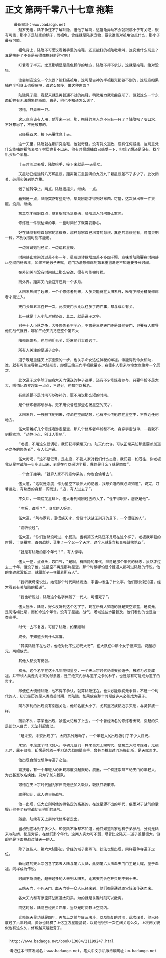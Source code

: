 # 正文 第两千零八十七章 拖鞋
        最新网址：www.badaoge.net
          魁罗无语，陆不争还不了解陆隐，但他了解啊，这祖龟异动不会就跟那小子有关吧，很有可能，那小子是陆家的嫡子，而祖龟，曾经就是陆家宠物，要说谁能对祖龟做点什么，那小子最有可能。
      
          祖龟背上，陆隐不可思议看着手里的拖鞋，还真能打的祖龟嗷嗷叫，这究竟什么玩意？真是拖鞋？不会是长得像拖鞋的异宝吧！
      
          盯着看了半天，尤其那明显是黑色脚印的地方，陆隐不得不承认，这就是拖鞋，绝对没错。
      
          谁会制造这么一个东西？能打痛祖龟，这可是古神的半祖躯壳都做不到的，这玩意如果抽在半祖身上也很痛吧，谁这么奢侈，做这种东西？
      
          陆隐晃了晃，看起来就是再普通不过的拖鞋，稍微用力就弯曲变形了，但就这么一个东西却拥有无法想象的威能，真是，他也不知道怎么说了。
      
          可惜，只弄来一只。
      
          这玩意应该有人用，他弄来一只，那，拖鞋的主人岂不只有一只了？陆隐咽了咽口水，不好意思了，不是故意的。
      
          已经摇四次，接下来要休息十天。
      
          这十天里，陆隐就在那研究拖鞋，他就奇怪，没有符文道数，没有任何威能，这玩意凭什么能抽的祖龟哀嚎？材质也看不出来，他有时候想抽自己感受一下，但想了想还是没有，找个机会抽个半祖。
      
          十天时间过去后，陆隐抬手，接下来就是——天星功。
      
          天星功已经运转八万颗星辰，距离第五重圆满的九万九千颗星辰差不了多少了，此次闭关，必须突破到第六重。
      
          骰子旋转停止，两点，陆隐摇摇头，继续，一点。
      
          看到是一点，陆隐突然有些期待，毕竟刚刚才得到好东西，可惜，这次掉出来一件衣服，没用，继续。
      
          第三次才摇到四点，随着眼前场景变换，陆隐进入时间静止空间。
      
          修炼是一件很枯燥的事，一旦时间长了就需要静心。
      
          好在陆隐有得自慧家的慧根茶，那种慧家自己培育的慧根，真正的慧根他有，可惜只剩一株，不到关键时刻不能用。
      
          一边背诵始祖经义，一边运转星辰。
      
          时间静止空间渡过差不多一年，星辰运转数增加差不多四千颗，意味着陆隐要在时间静止空间内待五年，如果不是骰子天赋，这门功法想修炼到第五重圆满还不知道要多长时间。
      
          在外闭关可没有时间静止那么安逸，很有可能被打扰。
      
          而外界，距离天门会召开还剩一个多月。
      
          太阳系热闹了起来，一个个修炼者到来，大多只能待在太阳系外，唯有少部分精英修炼者才能进入。
      
          天门会每五年召开一次，此次天门会比以往多了两件事，都与战斗有关。
      
          其一就是十人小队对赌协议，其二，就是道子之争。
      
          对于十人小队之争，大多修炼者不关心，不管是三绝天门还是其他天门，只要有人教导他们战气就行，哪怕三绝天门把控整个第五大
      
          陆修炼体系，也与他们无关，距离他们太遥远了。
      
          所有人关注的是道子之争。
      
          道子既是重建天上宗重要的一步，也关乎命女这位神秘的半祖，谁能得到命女相助，谁，就有可能主导第五大陆形势，即便三绝天门半祖数量多，在很多人看来与命女也绝非一个层次。
      
          此次道子之争除了由各大天门保送的种子选手，还有不少修炼者参与，只要年龄不是太大，哪怕比百岁超出一点点，不过分，也都可以报名。
      
          有些差距不是时间可以弥补的，更不用说那么短的时间。
      
          是个修炼者都想参与，更不用说曾经那些名扬星空的天才。
      
          太阳系外，一艘艘飞船到来，停泊在空间站旁，也有不少飞船停在星空中，不靠近任何地方。
      
          伍大带着好几个修炼者游走星空，那几个修炼者年龄都不大，身穿宇宙战甲，一看就不到探索境，“动静小点，别让人看见”。
      
          “老板，不用这么低调吧，我们获得荣耀天门，陆天门允许，可以正常采访那些要参加道子之争的修炼者”，有人低声道。
      
          伍大厉喝，“这不是低调，是态度，不管人家对我们什么态度，我们要一如既往，你老板我从星空战院一步步走出来，到现在可以采访半祖，靠的是什么？就是态度”。
      
          一个女子撇嘴，“就算人家不同意你采访，你也会偷着去”。
      
          伍大道，“这就是态度，作为星空下最伟大的记者，我想知道的就必须知道”，说完，盯着远处，有熟悉的身影一闪而过，“追，有人过去了”。
      
          不久后，一颗荒芜星球上，伍大看到刚刚过去的人了，“怪不得眼熟，居然是他”。
      
          “老板，谁啊？”，身后的人好奇。
      
          伍大道，“阿布罗利，噩氓族天才，曾经十决战王刑开的属下，一个很狂的人”。
      
          “没听说过”。
      
          伍大道，“你们当然没听过，小屁孩，当初第五大陆还不是现在这个样子，老板我年轻的时候，十决横空，百强战榜，诞生了一个又一个天才，这个人就是当初百强战榜第四”。
      
          “就是有陆隐的那个年代？”，有人惊呼。
      
          伍大一怔，点点头，叹口气，“是啊，有陆隐的年代，陆隐是那个年代的标志，虽然才过去二十年，但没了他，这星空不再是那片星空，那个时候哪怕是个普通人都听过陆隐的传说，他的事迹就没断过，就跟影子一样跟着所有人”。
      
          “我听我母亲说过，她说那个时代网络发达，宇宙中发生了什么事，他们很快就知道，经常看到有关陆隐的报道”。
      
          “我也听说过，陆隐这个名字伴随了一代人，可惜死了”。
      
          伍大摇头，陆隐，好久没听到这个名字了，现在所有人知道的就是天空珈蓝，是初元，是河洛梅比斯，而如今这个年代，没有了星能，战气，场域这些力量普及，他们看到的也是这一类高手。
      
          时代一去不复返，可惜了陆隐，如果顺利
      
          成长，不知道会到什么高度。
      
          “其实陆隐不在也好，他绝对比不过初元大哥”，伍大队伍中那个女子低声道，说起初元，两眼放光。
      
          其他人都没有反驳。
      
          初元，这个名字在这十几年响彻星空，一个天上宗时代绝顶天骄道子，被称为必能成祖，并带领人类走向未来的领航者，是三绝天门参与道子之争的种子，也是最有可能成为道子的奇才。
      
          即便伍大惋惜陆隐，也不得不承认，就算陆隐还在，也未必能跟初元争锋，不是一个时代的人，初元经历的是人类鼎盛时期，而陆隐，如果放在那个时期或许未必能成为道子。
      
          阿布罗利的出现没有引起关注，他知名度太小了，尤其噩氓族都近乎灭绝，与灵梦族一样。
      
          随后不久，慕荣也出现，被伍大记载了上去，一个个曾经扬名的修炼者出现，引起的只是部分人目光，无法引起轰动。
      
          “是未安，未安出现了”，太阳系外轰动了，一个年轻人的出现吸引了不少人目光。
      
          未安，不是这个时代的人，与初元他们一样来自天上宗时代，是第二大陆修炼者，无根无萍，属于散修，却愣是凭着一手刀法力战同辈高手，曾甚至挑战过河洛梅比斯，是天赋奇才。
      
          他出现自然也想争夺道子之位。
      
          紧接着，有一个年轻人的出现再度引起轰动，痕墨，一个疯狂崇拜三绝天门的年轻人，为此甚至改名换姓，只为了加入毅队。
      
          可惜在天上宗时代因为家世而无法加入毅队，毅队只收散修。
      
          即便如此，此人也只练战气。
      
          他一出现，伍大立刻将他的排名定的高高的，在这星源不出的年代，痕墨对于战气的掌握让他甚至有挑战初元他们的底气。
      
          随后，陆续有天上宗时代修炼者走出。
      
          当初到底冰封了多少人，即便陆不争都不知道，他只知道陆家也有子弟参战，分别是陆来与陆娇，都是旁系，在他们那个年代，这两人实力可不弱，尽管比之陆天一道子差距很大，但却也是正面挑战过陆天一的人。
      
          除了这些人，第六大陆那边，曾经的域子南燕飞，狄法也都出现，同样要争夺道子之位。
      
          新组建的天上宗包含了第五大陆与第六大陆，此刻第六大陆血天门门主是九耀，至于血祖，同样成为传说。
      
          时间不断流逝，越来越多的人来到太阳系，距离天门会召开只剩不到十天。
      
          三绝天门，不死天门，血天门等一众人已经来到，他们都是通过原宝阵法传送而来。
      
          各大天门都有原宝阵法直通太阳系，为的就是关键时刻可以撤离。
      
          而这时候，陆隐已经闭关四年，当然是时间静止空间内。
      
          光修炼天星功就是四年，再加上之前与痕三决斗，以及恢复的时间，此次闭关，他已经度过了六年时间，资源也耗费了上亿立方星能晶髓，以前他很少一次性闭关这么久，上次闭关貌似也有这么久，修炼越来越勤劳了。
      
      
      http://www.badaoge.net/book/13084/21199247.html
      
      请记住本书首发域名：www.badaoge.net。笔尖中文手机版阅读网址：m.badaoge.net